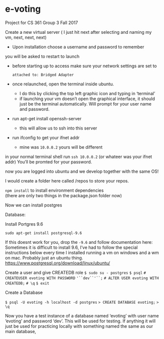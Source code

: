 # e-voting
Project for CS 361 Group 3 Fall 2017

Create a new virtual server 
( I just hit next after selecting and naming my vm, next, next, next) 


- Upon installation choose a username and password to remember

you will be asked to restart to launch 

- before starting up to access make sure your network settings are set to 

  `attached to: Bridged Adapter`

- once relaunched, open the terminal inside ubuntu.  
  - I do this by clicking the top left graphic icon and typing in ‘terminal’
  - if launching your vm doesn’t open the graphical interface, it should just be the terminal automatically.  Will prompt for your user name and password. 
- run apt-get install openssh-server
  - this will allow us to ssh into this server
- run ifconfig to get your ifnet addr 
  - mine was `10.0.0.2`  yours will be different 

in your normal terminal shell run 
`ssh 10.0.0.2` (or whateer was your ifnet addr) 
You’ll be promted for your password. 

now you are logged into ubuntu and we develop together with the same OS!

I would create a folder here called /repos to store your repos. 

`npm install` to install environment dependencies  
(there are only two things in the package.json folder now) 

Now we can install postgres

Database: 

Install Portgres 9.6


    sudo apt-get install postgresql-9.6

If this doesnt work for you, drop the `-9.6` and follow documentation here:  Sometimes it is difficult to install 9.6, I’ve had to follow the special instructions below every time I installed running a vm on windows and a wm on mac. Probably just an ubuntu thing. 
https://www.postgresql.org/download/linux/ubuntu/

Create a user and give CREATEDB role 
`$ sudo su - postgres`
`$ psql`
`# CREATEUSER evoting WITH PASSWORD` `'``dev``'``;`
`# ALTER USER evoting WITH CREATEDB;`
`# \q` 
`$ exit`

Create a Database

 `$ psql -U evoting -h localhost -d postgres`
 `> CREATE DATABASE evoting;` 
 `> \q` 

Now you have a test instance of a database named ‘evoting’ with user name ‘evoting’ and password ‘dev’.  This will be used for testing. If anything it will just be used for practicing locally with something named the same as our main database, 
